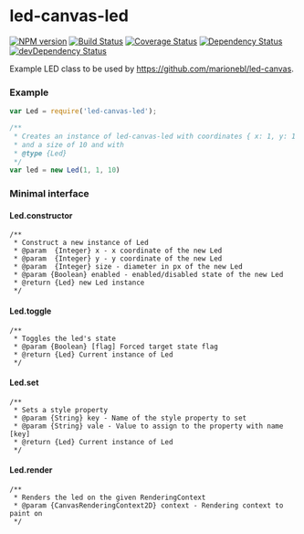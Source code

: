 led-canvas-led
==============
[![NPM version][0]][1] [![Build Status][2]][3] [![Coverage Status][4]][5] [![Dependency Status][6]][7] [![devDependency Status][8]][9]

Example LED class to be used by https://github.com/marionebl/led-canvas.

### Example
```js
var Led = require('led-canvas-led');

/**
 * Creates an instance of led-canvas-led with coordinates { x: 1, y: 1 }
 * and a size of 10 and with
 * @type {Led}
 */
var led = new Led(1, 1, 10)
```

### Minimal interface

#### Led.constructor
```
/**
 * Construct a new instance of Led
 * @param  {Integer} x - x coordinate of the new Led
 * @param  {Integer} y - y coordinate of the new Led
 * @param  {Integer} size - diameter in px of the new Led
 * @param {Boolean} enabled - enabled/disabled state of the new Led
 * @return {Led} new Led instance
 */
```

#### Led.toggle
``` 
/**
 * Toggles the led's state
 * @param {Boolean} [flag] Forced target state flag
 * @return {Led} Current instance of Led
 */
```

#### Led.set
``` 
/**
 * Sets a style property
 * @param {String} key - Name of the style property to set
 * @param {String} vale - Value to assign to the property with name [key]
 * @return {Led} Current instance of Led
 */
```

#### Led.render
```
/**
 * Renders the led on the given RenderingContext
 * @param {CanvasRenderingContext2D} context - Rendering context to paint on
 */
```

[0]: https://badge.fury.io/js/led-canvas-led.svg
[1]: http://badge.fury.io/js/led-canvas-led
[2]: https://travis-ci.org/marionebl/led-canvas-led.svg?branch=master
[3]: https://travis-ci.org/marionebl/led-canvas-led
[4]: https://img.shields.io/coveralls/marionebl/led-canvas-led.svg
[5]: https://coveralls.io/r/marionebl/led-canvas-led
[6]: https://david-dm.org/marionebl/led-canvas-led.svg
[7]: https://david-dm.org/marionebl/led-canvas-led
[8]: https://david-dm.org/marionebl/led-canvas-led/dev-status.svg
[9]: https://david-dm.org/marionebl/led-canvas-led#info=devDependencies
